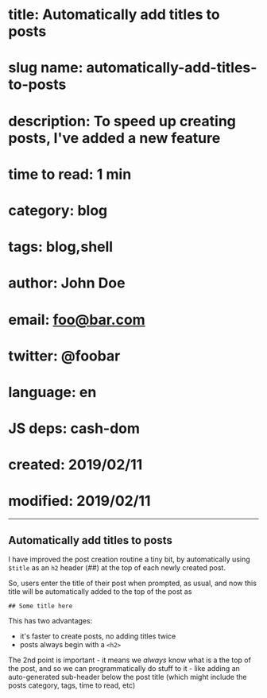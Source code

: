 # title:        Automatically add titles to posts
# slug name:    automatically-add-titles-to-posts
# description:  To speed up creating posts, I've added a new feature
# time to read: 1 min
# category:     blog
# tags:         blog,shell
# author:       John Doe
# email:        foo@bar.com
# twitter:      @foobar
# language:     en
# JS deps:      cash-dom 
# created:      2019/02/11
# modified:     2019/02/11

---
## Automatically add titles to posts

I have improved the post creation routine a tiny bit, by automatically using `$title` as an `h2` header (##) at the top of each newly created post.

So, users enter the title of their post when prompted, as usual, and now this title will be automatically added to the top of the post as

```
## Some title here
```

This has two advantages:

- it's faster to create posts, no adding titles twice
- posts always begin with a `<h2>`

The 2nd point is important - it means we *always* know what is a the top of the post, and so we can programmatically do stuff to it - like adding an auto-generated sub-header below the post title (which might include the posts category, tags, time to read, etc)


